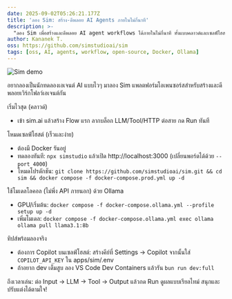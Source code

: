 ```yaml
---
date: 2025-09-02T05:26:21.177Z
title: 'ลอง Sim: สร้าง-ดีพลอย AI Agents ภายในไม่กี่นาที'
description: >-
  "ลอง Sim เพื่อสร้างและดีพลอย AI agent workflows ได้ภายในไม่กี่นาที ทั้งแบบคลาวด์และเซลฟ์โฮสต์ พร้อมตัวเลือกใช้โมเดลโลคอลผ่าน Ollama."
author: Kananek T.
oss: https://github.com/simstudioai/sim
tags: [oss, AI, agents, workflow, open-source, Docker, Ollama]
---
```


![Sim demo](https://raw.githubusercontent.com/simstudioai/sim/HEAD/apps/sim/public/static/demo.gif)

อยากลองเป็นนักทดลองเอเจนต์ AI แบบไวๆ มาลอง Sim แพลตฟอร์มโอเพนซอร์สสำหรับสร้างและดีพลอยเวิร์กโฟลว์เอเจนต์กัน

เริ่มไวสุด (คลาวด์)

- เข้า sim.ai แล้วสร้าง Flow แรก ลากบล็อก LLM/Tool/HTTP ต่อสาย กด Run ทันที

โหมดเซลฟ์โฮสต์ (เร็วและง่าย)

- ต้องมี Docker รันอยู่
- ทดลองทันที: `npx simstudio` แล้วเปิด http://localhost:3000 (เปลี่ยนพอร์ตได้ด้วย `--port 4000`)
- โหมดโปรดักชัน: `git clone https://github.com/simstudioai/sim.git && cd sim && docker compose -f docker-compose.prod.yml up -d`

ใช้โมเดลโลคอล (ไม่พึ่ง API ภายนอก) ด้วย Ollama

- GPU/เริ่มต้น: `docker compose -f docker-compose.ollama.yml --profile setup up -d`
- เพิ่มโมเดล: `docker compose -f docker-compose.ollama.yml exec ollama ollama pull llama3.1:8b`

ทิปส์พร้อมลองจริง

- ต้องการ Copilot บนเซลฟ์โฮสต์: สร้างคีย์ที่ Settings → Copilot จากนั้นใส่ `COPILOT_API_KEY` ใน apps/sim/.env
- ถ้าอยาก dev เต็มสูบ ลอง VS Code Dev Containers แล้วรัน `bun run dev:full`

ถึงเวลาเล่น: ต่อ Input → LLM → Tool → Output แล้วกด Run ดูผลแบบเรียลไทม์ สนุกและปรับแต่งได้ตามใจ!
